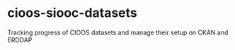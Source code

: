 # cioos-siooc-datasets
Tracking progress of CIOOS datasets and manage their setup on CKAN and ERDDAP
